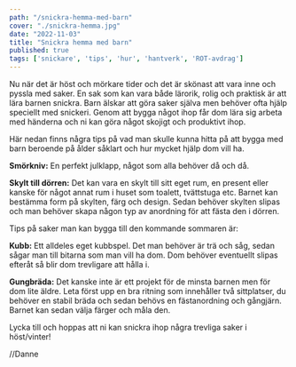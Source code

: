 ```yaml
---
path: "/snickra-hemma-med-barn"
cover: "./snickra-hemma.jpg"
date: "2022-11-03"
title: "Snickra hemma med barn"
published: true
tags: ['snickare', 'tips', 'hur', 'hantverk', 'ROT-avdrag']
---
```


Nu när det är höst och mörkare tider och det är skönast att vara inne och pyssla med saker. En sak som kan vara både lärorik, rolig och praktisk är att lära barnen snickra. Barn älskar att göra saker själva men behöver ofta hjälp speciellt med snickeri. Genom att bygga något ihop får dom lära sig arbeta med händerna och ni kan göra något skojigt och produktivt ihop.  

Här nedan finns några tips på vad man skulle kunna hitta på att bygga med barn beroende på ålder såklart och hur mycket hjälp dom vill ha.  

**Smörkniv:** En perfekt julklapp, något som alla behöver då och då.  

**Skylt till dörren:** Det kan vara en skylt till sitt eget rum, en present eller kanske för något annat rum i huset som toalett, tvättstuga etc. Barnet kan bestämma form på skylten, färg och design. Sedan behöver skylten slipas och man behöver skapa någon typ av anordning för att fästa den i dörren.  

Tips på saker man kan bygga till den kommande sommaren är:  

**Kubb:** Ett alldeles eget kubbspel. Det man behöver är trä och såg, sedan sågar man till bitarna som man vill ha dom. Dom behöver eventuellt slipas efteråt så blir dom trevligare att hålla i.  

**Gungbräda:** Det kanske inte är ett projekt för de minsta barnen men för dom lite äldre. Leta först upp en bra ritning som innehåller två sittplatser, du behöver en stabil bräda och sedan behövs en fästanordning och gångjärn. Barnet kan sedan välja färger och måla den.  

Lycka till och hoppas att ni kan snickra ihop några trevliga saker i höst/vinter!

//Danne
